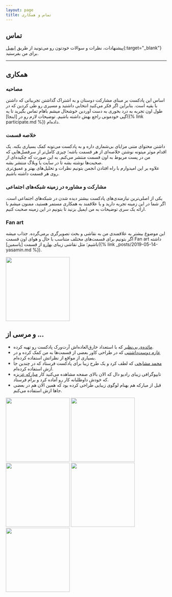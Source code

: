```yaml
---
layout: page
title: تماس و همکاری
---
```


## تماس

پیشنهادات، نظرات و سوالات خودتون رو می‌تونید از طریق [ایمیل](mailto:radioDaal@outlook.com){:target="_blank"}  برای من بفرستید.

<hr>

## همکاری

### مصاحبه
اساس این پادکست بر مبنای مشارکت دوستان و به اشتراک گذاشتن تجربیاتی که داشتن با بقیه است. بنابراین اگر فکر می‌کنید انتخابی داشتید و مسیری رو طی کردین که در طول اون تجربه به درد بخوری به دست ‌آوردین خوشحال میشم باهام تماس بگیرید تا یه گپی خودمونی راجع بهش داشته باشیم. توضیحات لازم رو در [اینجا]({% link participate.md %}) داده‌ام.

### خلاصه قسمت
داشتن محتوای متنی مزایای بی‌شماری داره و به پادکست می‌تونه کمک بسیاری بکنه. یک اقدام موثر میتونه نوشتن خلاصه‌ای از هر قسمت باشه؛ چیزی کامل‌تر از سرفصل‌هایی که من در پست مربوط به اون قسمت منتشر می‌کنم. به این صورت که چکیده‌ای از صحبت‌ها نوشته بشه تا در سایت یا وبلاگ منتشر بشه.  
علاوه بر این امیدوارم با راه افتادن انجمن بتونیم نظرات و تحلیل‌های بهتر و عمیق‌تری روی هر قسمت داشته باشیم.

### مشارکت و مشاوره در زمینه شبکه‌های اجتماعی
یکی از اصلی‌ترین نیازمندی‌های پادکست بیشتر دیده شدن در شبکه‌های اجتماعی است. اگر شما در این زمینه تجربه دارید و یا علاقمند به همکاری مستمر هستید، ممنون میشم با ارائه یک سری توضیحات به من ایمیل بزنید تا بتونیم در این زمینه صحبت کنیم.

### Fan art
این موضوع بیشتر به علاقمندی من به نقاشی و بحث تصویرگری برمی‌گرده. جذاب میشه اگر بتونیم برای قسمت‌های مختلف متناسب با حال و هوای اون قسمت Fan art داشته باشیم؛ مثل نقاشی زیبای [بهاره](https://www.instagram.com/p/Byheo0eC525/?igshid=1ro12r1ttb2ue) از قسمت [یاسمین]({% link _posts/2019-05-14-yasamin.md %}). 

<div class="image-line">
    <img width="200px" src="{% link public/assets/volunteers/yasamin-painting.jpg %}">
</div>

<!-- ### حامی مالی
رادیو دال تا به امروز با هزینه‌های شخصی اداره میشده، روندی که تا الان جواب داده. با این حال در ادامه برای رشد پادکست و بهبود کیفیت نیاز به صرف وقت و هزینه بیشتری است. علاوه بر اینکه درآمدزایی برای اطمینان از استمرار این حرکت لازم و حیاتی است. به همین منظور چنانچه در حوزه‌ای جز حوزه مهاجرت فعالیت می‌کنید و علاقمند به پشتیبانی مالی از رادیو دال هستید با من از طریق ایمیل تماس بگیرید. -->

## و مرسی از ...

- [مائده‌ی بی‌نظیر](http://instagram.com/mayi_mosavar) که با استعداد خارق‌العاده‌اش آرت‌ورک پادکست رو تهیه کرده.
- [عازم دوست‌داشتنی](https://twitter.com/iAzem/) که در طراحی کاور بعضی از قسمت‌ها به من کمک کرده و در بسیاری از مواقع از نظراتش استفاده کرده‌ام.
- [محمد مشایخی](https://instagram.com/mashaayekhi) که لطف کرد و یک طرح زیبا برای پادکست فرستاد که در چندین جا ازش استفاده کرده‌ام.
- تایپوگرافی زیبای رادیو دال که الان بالای صفحه مشاهده می‌کنید کار [مبارکه عزیز](https://twitter.com/Mobarake03)ه که خودش داوطلبانه کار رو آماده کرد و برام فرستاد.
- قبل از مبارکه هم بهنام لوگوی زیبایی طراحی کرده بود که همین الان هم در بعضی جاها ازش استفاده می‌کنم.


<div class="image-line">
    <img src="{% link public/assets/volunteers/radiodaal-logo.png %}" width="200" height="200">
    <img src="{% link public/assets/volunteers/daal-square.jpg %}" width="200" height="200">
    <img src="{% link public/assets/volunteers/daal-small.jpg %}" width="200" height="200">
    <img src="{% link public/assets/volunteers/amir-cover.jpg %}" width="200" height="200">
    <img src="{% link public/assets/volunteers/daal-400x.jpg %}" width="200" height="200">
</div>